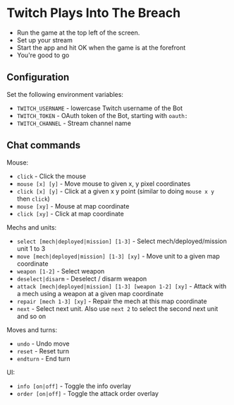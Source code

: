 # Twitch Plays Into The Breach

* Run the game at the top left of the screen.
* Set up your stream
* Start the app and hit OK when the game is at the forefront
* You're good to go

## Configuration

Set the following environment variables:

- `TWITCH_USERNAME` - lowercase Twitch username of the Bot
- `TWITCH_TOKEN` - OAuth token of the Bot, starting with `oauth:`
- `TWITCH_CHANNEL` - Stream channel name

## Chat commands

Mouse:
- `click` - Click the mouse
- `mouse [x] [y]` - Move mouse to given x, y pixel coordinates
- `click [x] [y]` - Click at a given x y point (similar to doing `mouse x y` then `click`)
- `mouse [xy]` - Mouse at map coordinate
- `click [xy]` - Click at map coordinate

Mechs and units:
- `select [mech|deployed|mission] [1-3]` - Select mech/deployed/mission unit 1 to 3
- `move [mech|deployed|mission] [1-3] [xy]` - Move unit to a given map coordinate
- `weapon [1-2]` - Select weapon
- `deselect|disarm` - Deselect / disarm weapon
- `attack [mech|deployed|mission] [1-3] [weapon 1-2] [xy]` - Attack with a mech using a weapon at a given map coordinate
- `repair [mech 1-3] [xy]` - Repair the mech at this map coordinate
- `next` - Select next unit. Also use `next 2` to select the second next unit and so on

Moves and turns:
- `undo` - Undo move
- `reset` - Reset turn
- `endturn` - End turn

UI:
- `info [on|off]` - Toggle the info overlay
- `order [on|off]` - Toggle the attack order overlay